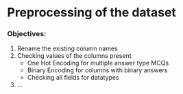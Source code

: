 # Preprocessing of the dataset
### Objectives:
1. Rename the existing column names
2. Checking values of the columns present
   - One Hot Encoding for multiple answer type MCQs
   - Binary Encoding for columns with binary answers
   - Checking all fields for datatypes
3. ...
